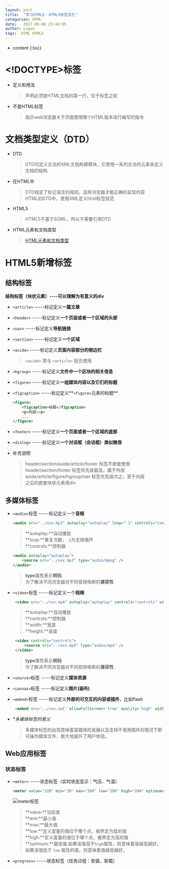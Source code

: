 ```yaml
---
layout: post
title:  "学习HTML5--HTML5标签变化"
categories: HTML
date:   2017-09-06 23:44:05
author: Logan
tags:  HTML HTML5 
---
```


* content
{:toc}

# <!DOCTYPE>标签

- 定义和用法
	><!DOCTYPE>声明必须是HTML文档的第一行，位于<html>标签之前
- 不是HTML标签
	>指示web浏览器关于页面使用哪个HTML版本进行编写的指令

# 文档类型定义（DTD）

- DTD
	>DTD可定义合法的XML文档构建模块，它使用一系列合法的元素来定义文档的结构
- 在HTML中
	>DTD规定了标记语言的规则，这样浏览器才能正确的呈现内容<br>
	>HTML的DTD中，使用XML定义html标签规范
- HTML5
	>HTML5不基于SGML，所以不需要引用DTD
- HTML元素和文档类型
	>[HTML元素和文档类型](http://www.w3school.com.cn/tags/html_ref_dtd.asp "HTML元素和文档类型")




# HTML5新增标签

## 结构标签

**结构标签（块状元素）----可以理解为有意义的div**

- `<article>`  -----标记定义**一篇文章**

- `<header>`  -----标记定义**一个页面或者一个区域的头部**

- `<nav>`  -----标记定义**导航链接**

- `<section>`  -----标记定义**一个区域**

- `<aside>`  -----标记定义**页面内容部分的侧边栏**
	>`<aside>` 常与 `<article>` 配合使用

- `<hgroup>`  -----标记定义**文件中一个区块的相关信息**

- `<figure>`  -----标记定义**一组媒体内容以及它们的标题**

- `<figcaption>`  -----标记定义**`<figure>`元素的标题**

	```html
	<figure>
		<figcaption>标题</figcaption>
		<p>内容</p>
		...
	</figure>
	```

- `<footer>`  -----标记定义**一个页面或者一个区域的底部**

- `<dialog>`  -----标记定义**一个对话框（会话框）类似微信**

- 补充说明
	>header/section/aside/article/footer 标签不嵌套使用<br>
	>header/section/footer 标签优先级最高，置于外层<br>
	>aside/article/figure/hgroup/nav 标签优先级次之，至于内层<br>
	>之后的嵌套块状元素用div

## 多媒体标签

- `<audio>`标签  -----标记定义一个**音频**

	```html
    <audio src="../xxx.mp3" autoplay="autoplay" loop="-1" controls="controls"></audio>
	```

	>**autoplay:**自动播放<br>
	>**loop:**重复次数，`-1`为无限循环<br>
	>**controls:**控制器

	```html
    <audio autoplay="autoplay">
        <source src="../xxx.mp3" type="audio/mpeg" />
    </audio>
	```
	
	>**type**属性表示**转码**<br>
	>为了解决不同浏览器对不同音频格斯的**兼容性**

- `<video>`标签  -----标记定义一个**视频**

 	```html
     <video src="../xxx.mp4" autoplay="autoplay" controls="controls" width="1024" height="768"></video>
 	```

 	>**autoplay:**自动播放<br>
 	>**controls:**控制器<br>
 	>**width:**宽度<br>
 	>**height:**高度

 	```html
     <video controls="controls">
         <source src="../xxx.mp4" type="audio/mp4" />
     </video>
 	```
 	
 	>**type**属性表示**转码**<br>
 	>为了解决不同浏览器对不同视频格斯的**兼容性**

- `<source>`标签  -----标记定义**媒体资源**

- `<canvas>`标签  -----标记定义**图片(画布)**

- `<embed>`标签  -----标记定义**外部的可交互的内容或插件**，比如flash

	```html
     <embed src='../xxx.swf' allowFullScreen='true' quality='high' width='220' height='140' align='middle' allowScriptAccess='always' type='application/x-shockwave-flash'></embed>
 	```

- **多媒体标签的意义*
	>多媒体标签的出现意味着富媒体的发展以及支持不使用插件的情况下即可操作媒体文件，极大地提升了用户体验。

## Web应用标签

### 状态标签

- `<meter>`  -----状态标签（实时状态显示：气压、气温）
	
	```html
	<meter value="220" min="20" max="380" low="200" high="240" optimum="220">sad</meter>
	```

	![meter标签](https://raw.githubusercontent.com/logan70/logan70.github.io/master/images/2017-09-07/meter.jpg "meter标签")

	>**value:**当前值<br />
	>**min:**最小值<br />
	>**max:**最大值<br />
	>**low:**定义度量的值位于哪个点，被界定为低的值<br />
	>**high:**定义度量的值位于哪个点，被界定为高的值<br />
	>**optimum:**最佳值.如果该值高于`high`属性，则意味着值越高越好。如果该值低于 `low` 属性的值，则意味着值越低越好。

- `<progress>` -----状态标签（任务过程：安装、卸载）


